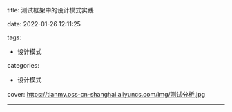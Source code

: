 title: 测试框架中的设计模式实践

date: 2022-01-26 12:11:25

tags:

- 设计模式

categories:

- 设计模式

cover: https://tianmy.oss-cn-shanghai.aliyuncs.com/img/测试分析.jpg

---
